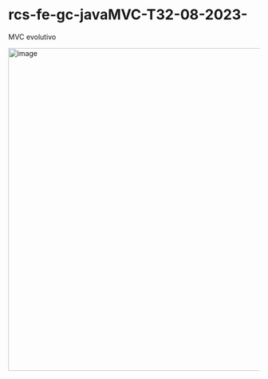 # rcs-fe-gc-javaMVC-T32-08-2023-
MVC evolutivo


<img width="646" alt="image" src="https://github.com/rcarcole/rcs-fe-gc-javaMVC-T32-08-2023/assets/55997367/78759bf9-8dc7-4658-83e9-ef9baf9d6099">

